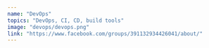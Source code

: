 ```yaml
---
name: "DevOps"
topics: "DevOps, CI, CD, build tools"
image: "devops/devops.png"
link: "https://www.facebook.com/groups/391132934426041/about/"
---
```

